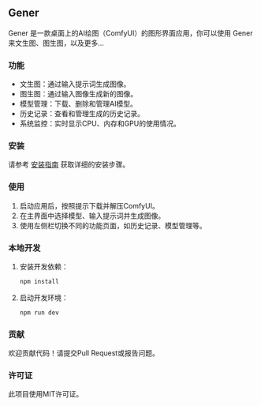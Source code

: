 ## Gener

Gener 是一款桌面上的AI绘图（ComfyUI）的图形界面应用，你可以使用 Gener 来文生图、图生图，以及更多...

### 功能

- 文生图：通过输入提示词生成图像。
- 图生图：通过输入图像生成新的图像。
- 模型管理：下载、删除和管理AI模型。
- 历史记录：查看和管理生成的历史记录。
- 系统监控：实时显示CPU、内存和GPU的使用情况。

### 安装

请参考 [安装指南](./INSTALL.md) 获取详细的安装步骤。

### 使用

1. 启动应用后，按照提示下载并解压ComfyUI。
2. 在主界面中选择模型、输入提示词并生成图像。
3. 使用左侧栏切换不同的功能页面，如历史记录、模型管理等。

### 本地开发

1. 安装开发依赖：
    ```bash
    npm install
    ```
2. 启动开发环境：
    ```bash
    npm run dev
    ```

### 贡献

欢迎贡献代码！请提交Pull Request或报告问题。

### 许可证

此项目使用MIT许可证。